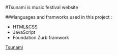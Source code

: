 #Tsunami is music festival website

###languages and framworks used in this project :
- HTML&CSS
- JavaScript
- Foundation Zurb framwork

[Tsunami](syntaxsizer.github.io/tsunami)
